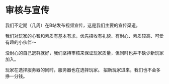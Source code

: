 # 审核与宣传
我们不定期（几周）在B站发布视频宣传，这是我们主要的宣传渠道。

我们对玩家的心智和素质有基本有求，优先招收有礼貌、有耐心、素质较高、可爱有趣的小伙伴～

没耐心的自己退群就好，我们坚持审核来保证玩家质量，但同时也并不缺少新玩家加入。

玩家在选择服务器的同时，服务器也在选择玩家。
招新玩家进来，我们也不会多挣一分钱。
